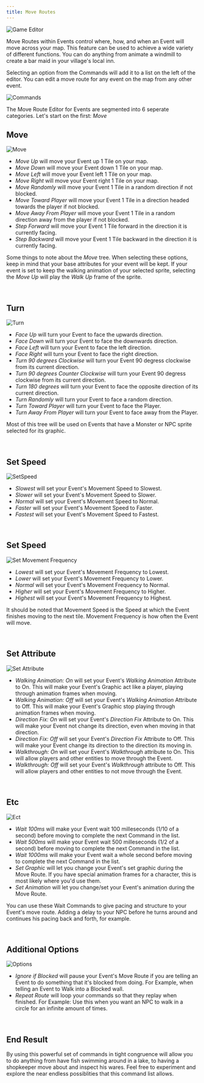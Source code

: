 ```yaml
---
title: Move Routes
---
```


![Game Editor](http://www.ascensiongamedev.com/resources/filehost/ecaf5fa5ef698200967949d65cdbfcaa.png)

Move Routes within Events control where, how, and when an Event will move across your map. This feature can be used to achieve a wide variety of different functions. You can do anything from animate a windmill to create a bar maid in your village's local inn.

Selecting an option from the Commands will add it to a list on the left of the editor. You can edit a move route for any event on the map from any other event.

![Commands](http://ascensiongamedev.com/resources/filehost/5d7a05947ec3060726cef80736512b0a.png)

The Move Route Editor for Events are segmented into 6 seperate categories. Let's start on the first: *Move*
&nbsp;

Move
---------------------------

![Move](http://www.ascensiongamedev.com/resources/filehost/65b893d525933897873ce33db8d0a824.png)

- *Move Up* will move your Event up 1 Tile on your map.
- *Move Down* will move your Event down 1 Tile on your map.
- *Move Left* will move your Event left 1 Tile on your map.
- *Move Right* will move your Event right 1 Tile on your map.
- *Move Randomly* will move your Event 1 Tile in a random direction if not blocked.
- *Move Toward Player* will move your Event 1 Tile in a direction headed towards the player if not blocked.
- *Move Away From Player* will move your Event 1 Tile in a random direction away from the player if not blocked.
- *Step Forward* will move your Event 1 Tile forward in the direction it is currently facing.
- *Step Backward* will move your Event 1 Tile backward in the direction it is currently facing.

Some things to note about the *Move* tree. When selecting these options, keep in mind that your base attributes for your event will be kept. If your event is set to keep the walking animation of your selected sprite, selecting the *Move Up* will play the *Walk Up* frame of the sprite.

&nbsp;

Turn
---------------------------

![Turn](http://www.ascensiongamedev.com/resources/filehost/c275f1266fbdebbe1389d1ceb964002b.png)

- *Face Up* will turn your Event to face the upwards direction.
- *Face Down* will turn your Event to face the downwards direction.
- *Face Left* will turn your Event to face the left direction.
- *Face Right* will turn your Event to face the right direction.
- *Turn 90 degrees Clockwise* will turn your Event 90 degress clockwise from its current direction.
- *Turn 90 degrees Counter Clockwise* will turn your Event 90 degress clockwise from its current direction.
- *Turn 180 degrees* will turn your Event to face the opposite direction of its current direction.
- *Turn Randomly* will turn your Event to face a random direction.
- *Turn Toward Player* will turn your Event to face the Player.
- *Turn Away From Player* will turn your Event to face away from the Player.

Most of this tree will be used on Events that have a Monster or NPC sprite selected for its graphic.

&nbsp;

Set Speed
---------------------------

![SetSpeed](http://ascensiongamedev.com/resources/filehost/b823872c5b8385194c0075a9b5504194.png)

- *Slowest* will set your Event's Movement Speed to Slowest.
- *Slower* will set your Event's Movement Speed to Slower.
- *Normal* will set your Event's Movement Speed to Normal.
- *Faster* will set your Event's Movement Speed to Faster.
- *Fastest* will set your Event's Movement Speed to Fastest.


&nbsp;

Set Speed
---------------------------

![Set Movement Frequency](http://ascensiongamedev.com/resources/filehost/aef2f3ca5ce5dcc4b945b2824ca00651.png)

- *Lowest* will set your Event's Movement Frequency to Lowest.
- *Lower* will set your Event's Movement Frequency to Lower.
- *Normal* will set your Event's Movement Frequency to Normal.
- *Higher* will set your Event's Movement Frequency to Higher.
- *Highest* will set your Event's Movement Frequency to Highest.

It should be noted that Movement Speed is the Speed at which the Event finishes moving to the next tile. Movement Frequency is how often the Event will move.

&nbsp;

Set Attribute
---------------------------

![Set Attribute](http://ascensiongamedev.com/resources/filehost/9a109d6be99e160f2a96f345c7b85e63.png)

- *Walking Animation: On* will set your Event's *Walking Animation* Attribute to On. This will make your Event's Graphic act like a player, playing through animation frames when moving.
- *Walking Animation: Off* will set your Event's *Walking Animation* Attribute to Off. This will make your Event's Graphic stop playing through animation frames when moving.
- *Direction Fix: On* will set your Event's *Direction Fix* Attribute to On. This will make your Event not change its direction, even when moving in that direction.
- *Direction Fix: Off* will set your Event's *Direction Fix* Attribute to Off. This will make your Event change its direction to the direction its moving in.
- *Walkthrough: On* will set your Event's *Walkthrough* attribute to On. This will allow players and other entities to move through the Event.
- *Walkthrough: Off* will set your Event's *Walkthrough* attribute to Off. This will allow players and other entities to not move through the Event.


&nbsp;

Etc
---------------------------


![Ect](http://ascensiongamedev.com/resources/filehost/d6c7533e6d20a419f903351dcc87f13a.png)

- *Wait 100ms* will make your Event wait 100 milleseconds (1/10 of a second) before moving to complete the next Command in the list.
- *Wait 500ms* will make your Event wait 500 milleseconds (1/2 of a second) before moving to complete the next Command in the list.
- *Wait 1000ms* will make your Event wait a whole second before moving to complete the next Command in the list.
- *Set Graphic* will let you change your Event's set graphic during the Move Route. If you have special animation frames for a character, this is most likely where you'd use them.
- *Set Animation* will let you change/set your Event's animation during the Move Route.

You can use these Wait Commands to give pacing and structure to your Event's move route. Adding a delay to your NPC before he turns around and continues his pacing back and forth, for example.


&nbsp;

Additional Options
---------------------------
![Options](http://ascensiongamedev.com/resources/filehost/7641e18b84e2c9541d066527ea11538d.png)

- *Ignore if Blocked* will pause your Event's Move Route if you are telling an Event to do something that it's blocked from doing. For Example, when telling an Event to Walk into a Blocked wall.
- *Repeat Route* will loop your commands so that they replay when finished. For Example: Use this when you want an NPC to walk in a circle for an infinite amount of times.

&nbsp;

End Result
---------------------------

By using this powerful set of commands in tight congruence will allow you to do anything from have fish swimming around in a lake, to having a shopkeeper move about and inspect his wares. Feel free to experiment and explore the near endless possiblities that this command list allows.